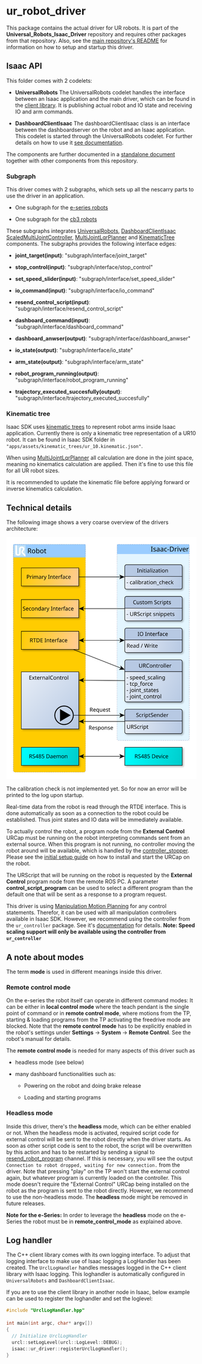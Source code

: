 # ur_robot_driver

This package contains the actual driver for UR robots. It is part of the
**Universal_Robots_Isaac_Driver** repository and requires other packages from that
repository. Also, see the [main repository's README](../README.md) for information
on how to setup and startup
this driver.

## Isaac API

This folder comes with 2 codelets:

- **UniversalRobots** The UniversalRobots codelet handles the interface between
an Isaac application and the main driver, which can be found in the
[client library](https://github.com/UniversalRobots/Universal_Robots_Client_Library).
It is publishing actual robot and IO state and receiving IO and arm commands.

- **DashboardClientIsaac** The dashboardClientIsaac class is an interface between
the dashboardserver on the robot and an Isaac application. This codelet is started
through the UniversalRobots codelet. For further details on how to use it [see documentation](../ur_msg/README.md#DashboardClientIsaac-usage).

The components are further documented in a [standalone document](doc/component_api.md)
together with other components from this repository.

### Subgraph

This driver comes with 2 subgraphs, which sets up all the nescarry parts to use the
driver in an application.

- One subgraph for the [e-series robots](apps/ur_eseries_robot.subgraph.json)

- One subgraph for the [cb3 robots](apps/ur_cb3_robot.subgraph.json)

These subgraphs integrates
[UniversalRobots](UniversalRobots.hpp), [DashboardClientIsaac](DashboardClientIsaac.hpp)
[ScaledMultiJointController](../ur_controller/ScaledMultiJointController.hpp),
[MultiJointLqrPlanner](https://docs.nvidia.com/isaac/isaac/doc/doc/component_api.html#isaac-planner-multijointplanner)
and [KinematicTree](https://docs.nvidia.com/isaac/isaac/doc/doc/component_api.html#isaac-map-kinematictree)
components. The subgraphs provides the following interface edges:

- **joint_target(input)**: "subgraph/interface/joint_target"

- **stop_control(input)**: "subgraph/interface/stop_control"

- **set_speed_slider(input)**: "subgraph/interface/set_speed_slider"

- **io_command(input)**: "subgraph/interface/io_command"

- **resend_control_script(input)**: "subgraph/interface/resend_control_script"

- **dashboard_command(input)**: "subgraph/interface/dashboard_command"

- **dashboard_anwser(output)**: "subgraph/interface/dashboard_anwser"

- **io_state(output)**: "subgraph/interface/io_state"

- **arm_state(output)**: "subgraph/interface/arm_state"

- **robot_program_running(output)**: "subgraph/interface/robot_program_running"

- **trajectory_executed_succesfully(output)**: "subgraph/interface/trajectory_executed_succesfully"

### Kinematic tree

Isaac SDK uses [kinematic trees](https://docs.nvidia.com/isaac/isaac/doc/manipulation/kinematics.html)
to represent robot arms inside Isaac application. Currently there is only a kinematic
tree representation of a UR10 robot. It can be found in Isaac SDK folder in
`"apps/assets/kinematic_trees/ur_10.kinematic.json"`.

When using [MultiJointLqrPlanner](https://docs.nvidia.com/isaac/isaac/doc/doc/component_api.html#isaac-planner-multijointplanner)
all calculation are done in the joint space, meaning no kinematics calculation are
applied. Then it's fine to use this file for all UR robot sizes.

It is recommended to update the kinematic file before applying forward or inverse
kinematics calculation.

## Technical details

The following image shows a very coarse overview of the drivers architecture:

![Architecture overview](doc/architecture_coarse.svg "Architecture overview")

The calibration check is not implemented yet. So for now an error will be printed
to the log upon startup.

Real-time data from the robot is read through the RTDE interface. This is done
automatically as soon as a connection to the robot could be established. Thus joint
states and IO data will be immediately available.

To actually control the robot, a program node from the **External Control** URCap
must be running on the robot interpreting commands sent from an external source.
When this program is not running, no controller moving the robot around will be
available, which is handled by the [controller_stopper](../controller_stopper/README.md).
Please see the [initial setup guide](../README.md) on how to install and start the
URCap on the robot.

The URScript that will be running on the robot is requested by the **External Control**
program node from the remote ROS PC. A parameter **control_script_program** can
be used to select a different program than the default one that will be sent as
a response to a program request.

This driver is using [Manipulation Motion Planning](https://docs.nvidia.com/isaac/isaac/doc/manipulation/motion_planning.html)
for any control statements. Therefor, it can be used with all manipulation controllers
available in Isaac SDK. However, we recommend using the controller from the `ur_controller`
package. See it's [documentation](../ur_controllers/README.md) for details. **Note:
Speed scaling support will only be available using the controller from `ur_controller`**

## A note about modes

The term **mode** is used in different meanings inside this driver.

### Remote control mode

On the e-series the robot itself can operate in different command modes: It can
be either in **local control mode** where the teach pendant is the single point
of command or in **remote control mode**, where motions from the TP, starting &
loading programs from the TP activating the freedrive mode are blocked. Note that
the **remote control mode** has to be explicitly enabled in the robot's settings
under **Settings** -> **System** -> **Remote Control**. See the robot's manual for
details.

The **remote control mode** is needed for many aspects of this driver such as

- headless mode (see below)

- many dashboard functionalities such as:
  
  - Powering on the robot and doing brake release

  - Loading and starting programs

### Headless mode

Inside this driver, there's the **headless** mode, which can be either enabled or
not. When the headless mode is activated, required script
code for external control will be sent to the robot directly when the driver starts.
As soon as other script code is sent to the robot, the script will be overwritten
by this action and has to be restarted by sending a signal to [resend_robot_program](./doc/component_api.md)
channel. If this is necessary, you will see the output `Connection to robot dropped,
waiting for new connection.` from the driver. Note that pressing "play" on the TP
won't start the external control again, but whatever program is currently loaded
on the controller. This mode doesn't require the "External Control" URCap being
installed on the robot as the program is sent to the robot directly. However, we
recommend to use the non-headless mode. The **headless** mode might be removed
in future releases.

**Note for the e-Series:** In order to leverage the **headless** mode on the e-Series
the robot must be in **remote_control_mode** as explained above.

## Log handler

The C++ client library comes with its own logging interface. To adjust that logging
interface to make use of Isaac logging a LogHandler has been created.
The `UrclLogHandler` handles messages logged in the C++ client library with Isaac
logging. This loghandler is automatically configured in `UniversalRobots` and `DashboardClientIsaac`.

If you are to use the client library in another node in Isaac, below example can
be used to register the loghandler and set the loglevel:

```c++
#include "UrclLogHandler.hpp"

int main(int argc, char* argv[])
{
  // Initialize UrclLogHandler
  urcl::setLogLevel(urcl::LogLevel::DEBUG);
  isaac::ur_driver::registerUrclLogHandler();
}
```
